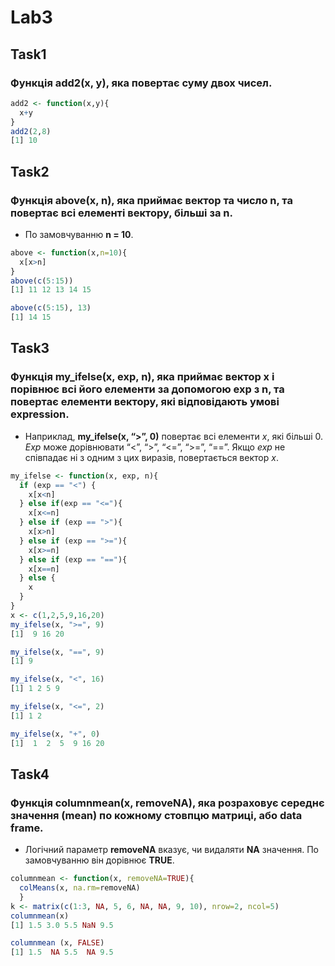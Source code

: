 # Lab3
## Task1
### Функція add2(x, y), яка повертає суму двох чисел.
```r
add2 <- function(x,y){
  x+y
}
add2(2,8)  
[1] 10
```

## Task2
### Функція above(x, n), яка приймає вектор та число n, та повертає всі елементі вектору, більші за n. 
* По замовчуванню **n = 10**. 
```r
above <- function(x,n=10){
  x[x>n]
}
above(c(5:15))
[1] 11 12 13 14 15

above(c(5:15), 13)
[1] 14 15
```

## Task3
### Функція my_ifelse(x, exp, n), яка приймає вектор x і порівнює всі його елементи за допомогою exp з n, та повертає елементи вектору, які відповідають умові expression. 
* Наприклад, **my_ifelse(x, “>”, 0)** повертає всі елементи *x*, які більші 0. *Exp* може дорівнювати “<”, “>”, “<=”, “>=”, “==”. Якщо *exp* не співпадає ні з одним з цих виразів, повертається вектор *x*. 
```r
my_ifelse <- function(x, exp, n){
  if (exp == "<") {
    x[x<n]
  } else if(exp == "<="){
    x[x<=n]
  } else if (exp == ">"){
    x[x>n]
  } else if (exp == ">="){
    x[x>=n]
  } else if (exp == "=="){
    x[x==n]
  } else {
    x
  }
}
x <- c(1,2,5,9,16,20)
my_ifelse(x, ">=", 9)
[1]  9 16 20

my_ifelse(x, "==", 9)
[1] 9

my_ifelse(x, "<", 16)
[1] 1 2 5 9

my_ifelse(x, "<=", 2)
[1] 1 2

my_ifelse(x, "+", 0)
[1]  1  2  5  9 16 20
```

## Task4
### Функція columnmean(x, removeNA), яка розраховує середнє значення (mean) по кожному стовпцю матриці, або data frame. 
* Логічний параметр **removeNA** вказує, чи видаляти **NA** значення. По замовчуванню він дорівнює **TRUE**. 
```r
columnmean <- function(x, removeNA=TRUE){ 
  colMeans(x, na.rm=removeNA)
  }
k <- matrix(c(1:3, NA, 5, 6, NA, NA, 9, 10), nrow=2, ncol=5)
columnmean(x)
[1] 1.5 3.0 5.5 NaN 9.5

columnmean (x, FALSE)
[1] 1.5  NA 5.5  NA 9.5
```
